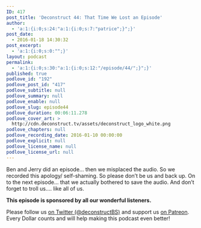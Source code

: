 ```yaml
---
ID: 417
post_title: 'Deconstruct 44: That Time We Lost an Episode'
author:
  - 'a:1:{i:0;s:24:"a:1:{i:0;s:7:"patrice";}";}'
post_date:
  - 2016-01-18 14:30:32
post_excerpt:
  - 'a:1:{i:0;s:0:"";}'
layout: podcast
permalink:
  - 'a:1:{i:0;s:30:"a:1:{i:0;s:12:"/episode/44/";}";}'
published: true
podlove_id: "192"
podlove_post_id: "417"
podlove_subtitle: null
podlove_summary: null
podlove_enable: null
podlove_slug: episode44
podlove_duration: 00:06:11.278
podlove_cover_art: >
  http://cdn.deconstruct.tv/assets/deconstruct_logo_white.png
podlove_chapters: null
podlove_recording_date: 2016-01-10 00:00:00
podlove_explicit: null
podlove_license_name: null
podlove_license_url: null
---
```

<p>Ben and Jerry did an episode… then we misplaced the audio.  So we recorded this apology/ self-shaming.   So please don’t be us and back up.  On to the next episode… that we actually bothered to save the audio.  And don’t forget to troll us…. like all of us.</p>
<p><strong>This episode is sponsored by all our wonderful listeners.</strong>
</p>
<p>
Please follow us <a href="http://twitter.com/deconstructBS">on Twitter (@deconstructBS)</a> and support us <a href="http://patreon.com/deconstruct">on Patreon</a>. Every Dollar counts and will help making this podcast even better!
</p>